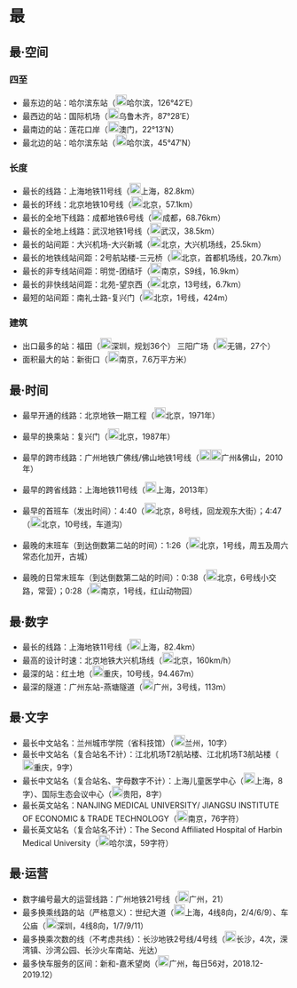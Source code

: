 # 最

## 最·空间

### 四至
- 最东边的站：哈尔滨东站（<img src="https://raw.githubusercontent.com/Ivysauro/CNRT/master/images/city/hrb.gif" width="20" hegiht="20"/>哈尔滨，126°42′E）
- 最西边的站：国际机场（<img src="https://raw.githubusercontent.com/Ivysauro/CNRT/master/images/city/wlmq.gif" width="20" hegiht="20"/>乌鲁木齐，87°28′E）
- 最南边的站：莲花口岸（<img src="https://raw.githubusercontent.com/Ivysauro/CNRT/master/images/city/mo.gif" width="20" hegiht="20"/>澳门，22°13′N）
- 最北边的站：哈尔滨东站（<img src="https://raw.githubusercontent.com/Ivysauro/CNRT/master/images/city/hrb.gif" width="20" hegiht="20"/>哈尔滨，45°47′N）

### 长度
- 最长的线路：上海地铁11号线（<img src="https://raw.githubusercontent.com/Ivysauro/CNRT/master/images/city/sh.gif" width="20" hegiht="20"/>上海，82.8km）
- 最长的环线：北京地铁10号线（<img src="https://raw.githubusercontent.com/Ivysauro/CNRT/master/images/city/bj.gif" width="20" hegiht="20"/>北京，57.1km）
- 最长的全地下线路：成都地铁6号线（<img src="https://raw.githubusercontent.com/Ivysauro/CNRT/master/images/city/cd.gif" width="20" hegiht="20"/>成都，68.76km）
- 最长的全地上线路：武汉地铁1号线（<img src="https://raw.githubusercontent.com/Ivysauro/CNRT/master/images/city/wh.gif" width="20" hegiht="20"/>武汉，38.5km）
- 最长的站间距：大兴机场-大兴新城（<img src="https://raw.githubusercontent.com/Ivysauro/CNRT/master/images/city/bj.gif" width="20" hegiht="20"/>北京，大兴机场线，25.5km）
- 最长的地铁线站间距：2号航站楼-三元桥（<img src="https://raw.githubusercontent.com/Ivysauro/CNRT/master/images/city/bj.gif" width="20" hegiht="20"/>北京，首都机场线，20.7km）
- 最长的非专线站间距：明觉-团结圩（<img src="https://raw.githubusercontent.com/Ivysauro/CNRT/master/images/city/nj.gif" width="20" hegiht="20"/>南京，S9线，16.9km）
- 最长的非快线站间距：北苑-望京西（<img src="https://raw.githubusercontent.com/Ivysauro/CNRT/master/images/city/bj.gif" width="20" hegiht="20"/>北京，13号线，6.7km）
- 最短的站间距：南礼士路-复兴门（<img src="https://raw.githubusercontent.com/Ivysauro/CNRT/master/images/city/bj.gif" width="20" hegiht="20"/>北京，1号线，424m）

### 建筑
- 出口最多的站：福田（<img src="https://raw.githubusercontent.com/Ivysauro/CNRT/master/images/city/sz.gif" width="20" hegiht="20"/>深圳，规划36个） 三阳广场（<img src="https://raw.githubusercontent.com/Ivysauro/CNRT/master/images/city/wx.gif" width="20" hegiht="20"/>无锡，27个）
- 面积最大的站：新街口（<img src="https://raw.githubusercontent.com/Ivysauro/CNRT/master/images/city/nj.gif" width="20" hegiht="20"/>南京，7.6万平方米）

## 最·时间
- 最早开通的线路：北京地铁一期工程（<img src="https://raw.githubusercontent.com/Ivysauro/CNRT/master/images/city/bj.gif" width="20" hegiht="20"/>北京，1971年）
- 最早的换乘站：复兴门（<img src="https://raw.githubusercontent.com/Ivysauro/CNRT/master/images/city/bj.gif" width="20" hegiht="20"/>北京，1987年）

- 最早的跨市线路：广州地铁广佛线/佛山地铁1号线（<img src="https://raw.githubusercontent.com/Ivysauro/CNRT/master/images/city/gz.gif" width="20" hegiht="20"/><img src="https://raw.githubusercontent.com/Ivysauro/CNRT/master/images/city/fs.gif" width="20" hegiht="20"/>广州&佛山，2010年）
- 最早的跨省线路：上海地铁11号线（<img src="https://raw.githubusercontent.com/Ivysauro/CNRT/master/images/city/sh.gif" width="20" hegiht="20"/>上海，2013年）

- 最早的首班车（发出时间）：4:40（<img src="https://raw.githubusercontent.com/Ivysauro/CNRT/master/images/city/bj.gif" width="20" hegiht="20"/>北京，8号线，回龙观东大街）；4:47（<img src="https://raw.githubusercontent.com/Ivysauro/CNRT/master/images/city/bj.gif" width="20" hegiht="20"/>北京，10号线，车道沟）
- 最晚的末班车（到达倒数第二站的时间）：1:26（<img src="https://raw.githubusercontent.com/Ivysauro/CNRT/master/images/city/bj.gif" width="20" hegiht="20"/>北京，1号线，周五及周六常态化加开，古城）
- 最晚的日常末班车（到达倒数第二站的时间）：0:38（<img src="https://raw.githubusercontent.com/Ivysauro/CNRT/master/images/city/bj.gif" width="20" hegiht="20"/>北京，6号线小交路，常营）；0:28（<img src="https://raw.githubusercontent.com/Ivysauro/CNRT/master/images/city/nj.gif" width="20" hegiht="20"/>南京，1号线，红山动物园）

## 最·数字
- 最长的线路：上海地铁11号线（<img src="https://raw.githubusercontent.com/Ivysauro/CNRT/master/images/city/sh.gif" width="20" hegiht="20"/>上海，82.4km）
- 最高的设计时速：北京地铁大兴机场线（<img src="https://raw.githubusercontent.com/Ivysauro/CNRT/master/images/city/bj.gif" width="20" hegiht="20"/>北京，160km/h）
- 最深的站：红土地（<img src="https://raw.githubusercontent.com/Ivysauro/CNRT/master/images/city/cq.gif" width="20" hegiht="20"/>重庆，10号线，94.467m）
- 最深的隧道：广州东站-燕塘隧道（<img src="https://raw.githubusercontent.com/Ivysauro/CNRT/master/images/city/gz.gif" width="20" hegiht="20"/>广州，3号线，113m）

## 最·文字
- 最长中文站名：兰州城市学院（省科技馆）（<img src="https://raw.githubusercontent.com/Ivysauro/CNRT/master/images/city/lz.gif" width="20" hegiht="20"/>兰州，10字）
- 最长中文站名（复合站名不计）：江北机场T2航站楼、江北机场T3航站楼（<img src="https://raw.githubusercontent.com/Ivysauro/CNRT/master/images/city/cq.gif" width="20" hegiht="20"/>重庆，9字）
- 最长中文站名（复合站名、字母数字不计）：上海儿童医学中心（<img src="https://raw.githubusercontent.com/Ivysauro/CNRT/master/images/city/sh.gif" width="20" hegiht="20"/>上海，8字）、国际生态会议中心（<img src="https://raw.githubusercontent.com/Ivysauro/CNRT/master/images/city/gy.gif" width="20" hegiht="20"/>贵阳，8字）
- 最长英文站名：NANJING MEDICAL UNIVERSITY/ JIANGSU INSTITUTE OF ECONOMIC & TRADE TECHNOLOGY（<img src="https://raw.githubusercontent.com/Ivysauro/CNRT/master/images/city/nj.gif" width="20" hegiht="20"/>南京，76字符）
- 最长英文站名（复合站名不计）：The Second Affiliated Hospital of Harbin Medical University（<img src="https://raw.githubusercontent.com/Ivysauro/CNRT/master/images/city/hrb.gif" width="20" hegiht="20"/>哈尔滨，59字符）

## 最·运营
- 数字编号最大的运营线路：广州地铁21号线（<img src="https://raw.githubusercontent.com/Ivysauro/CNRT/master/images/city/gz.gif" width="20" hegiht="20"/>广州，21）
- 最多换乘线路的站（严格意义）：世纪大道（<img src="https://raw.githubusercontent.com/Ivysauro/CNRT/master/images/city/sh.gif" width="20" hegiht="20"/>上海，4线8向，2/4/6/9）、车公庙（<img src="https://raw.githubusercontent.com/Ivysauro/CNRT/master/images/city/sz.gif" width="20" hegiht="20"/>深圳，4线8向，1/7/9/11）
- 最多换乘次数的线（不考虑共线）：长沙地铁2号线/4号线（<img src="https://raw.githubusercontent.com/Ivysauro/CNRT/master/images/city/cs.gif" width="20" hegiht="20"/>长沙，4次，溁湾镇、沙湾公园、长沙火车南站、光达）
- 最多快车服务的区间：新和-嘉禾望岗（<img src="https://raw.githubusercontent.com/Ivysauro/CNRT/master/images/city/gz.gif" width="20" hegiht="20"/>广州，每日56对，2018.12-2019.12）
